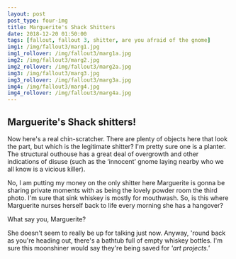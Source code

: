 ```yaml
---
layout: post
post_type: four-img
title: Marguerite's Shack Shitters
date: 2018-12-20 01:50:00
tags: [fallout, fallout 3, shitter, are you afraid of the gnome]
img1: /img/fallout3/marg1.jpg
img1_rollover: /img/fallout3/marg1a.jpg
img2: /img/fallout3/marg2.jpg
img2_rollover: /img/fallout3/marg2a.jpg
img3: /img/fallout3/marg3.jpg
img3_rollover: /img/fallout3/marg3a.jpg
img4: /img/fallout3/marg4.jpg
img4_rollover: /img/fallout3/marg4a.jpg
---
```

## Marguerite's Shack shitters!

Now here's a real chin-scratcher. There are plenty of objects here that look the part, but which is the legitimate shitter? I'm pretty sure one is a planter. The structural outhouse has a great deal of overgrowth and other indications of disuse (such as the ‘innocent’ gnome laying nearby who we all know is a vicious killer).

No, I am putting my money on the only shitter here Marguerite is gonna be sharing private moments with as being the lovely powder room the third photo. I'm sure that sink whiskey is mostly for mouthwash. So, is this where Marguerite nurses herself back to life every morning she has a hangover?

What say you, Marguerite?

She doesn't seem to really be up for talking just now. Anyway, 'round back as you're heading out, there's a bathtub full of empty whiskey bottles. I'm sure this moonshiner would say they're being saved for *'art projects.'*
